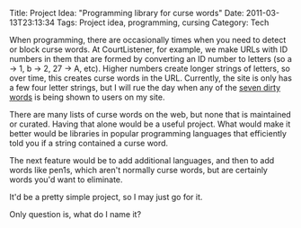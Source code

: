 Title: Project Idea: "Programming library for curse words"
Date: 2011-03-13T23:13:34
Tags: Project idea, programming, cursing
Category: Tech

When programming, there are occasionally times when you need to detect or block curse words. At CourtListener, for example, we make URLs with ID numbers in them that are formed by converting an ID number to letters (so a &rarr; 1, b &rarr; 2, 27 &rarr; A, etc). Higher numbers create longer strings of letters, so over time, this creates curse words in the URL. Currently, the site is only has a few four letter strings, but I will rue the day when any of the <a href="https://secure.wikimedia.org/wikipedia/en/wiki/Seven_dirty_words" target="_blank">seven dirty words</a> is being shown to users on my site.

There are many lists of curse words on the web, but none that is maintained or curated. Having that alone would be a useful project. What would make it better would be libraries in popular programming languages that efficiently told you if a string contained a curse word. 

The next feature would be to add additional languages, and then to add words like pen1s, which aren't normally curse words, but are certainly words you'd want to eliminate.

It'd be a pretty simple project, so I may just go for it.

Only question is, what do I name it?

